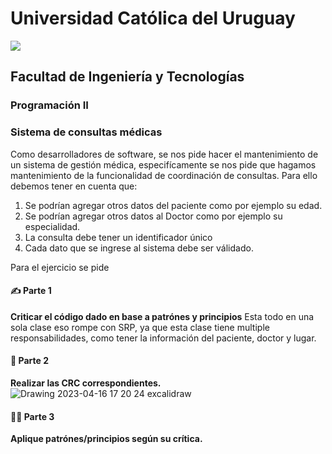 # Universidad Católica del Uruguay
<img src="https://ucu.edu.uy/sites/all/themes/univer/logo.png">

## Facultad de Ingeniería y Tecnologías
### Programación II

### Sistema de consultas médicas

Como desarrolladores de software, se nos pide hacer el mantenimiento de un sistema de gestión médica, especifícamente se nos pide que hagamos mantenimiento de la funcionalidad de coordinación de consultas. Para ello debemos tener en cuenta que:
1. Se podrían agregar otros datos del paciente como por ejemplo su edad.
2. Se podrían agregar otros datos al Doctor como por ejemplo su especialidad.
3. La consulta debe tener un identificador único
4. Cada dato que se ingrese al sistema debe ser válidado.

Para el ejercicio se pide

#### ✍ Parte 1
**Criticar el código dado en base a patrónes y principios**
Esta todo en una sola clase eso rompe con SRP, ya que esta clase tiene multiple responsabilidades, como tener la información del paciente, doctor y lugar.
#### 🧐 Parte 2
**Realizar las CRC correspondientes.**
![Drawing 2023-04-16 17 20 24 excalidraw](https://user-images.githubusercontent.com/127800652/232345062-94f0a777-b8ec-4871-8416-e3d71be1eb40.svg)

#### 👩‍💻 Parte 3
**Aplique patrónes/principios según su crítica.**

